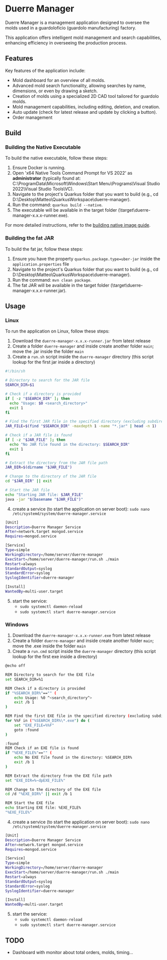 # Duerre Manager

Duerre Manager is a management application designed to oversee the molds used in a guardoloficio (guardolo manufacturing) factory.

This application offers intelligent mold management and search capabilities, enhancing efficiency in overseeing the production process.

## Features
Key features of the application include:
- Mold dashboard for an overview of all molds.
- Advanced mold search functionality, allowing searches by name, dimensions, or even by drawing a sketch.
- Creation of molds using a specialized 2D CAD tool tailored for guardolo molds.
- Mold management capabilities, including editing, deletion, and creation.
- Auto update (check for latest release and update by clicking a button).
- Order management

## Build

### Building the Native Executable
To build the native executable, follow these steps:

1. Ensure Docker is running.
2. Open 'x64 Native Tools Command Prompt for VS 2022' as **administrator** (typically found at: C:\ProgramData\Microsoft\Windows\Start Menu\Programs\Visual Studio 2022\Visual Studio Tools\VC).
3. Navigate to the project's Quarkus folder that you want to build (e.g., cd D:\Desktop\Matteo\QuarkusWorkspace\duerre-manager).
4. Run the command: `quarkus build --native`.
5. The executable will be available in the target folder (\target\duerre-manager-x.x.x-runner.exe).

For more detailed instructions, refer to the [building native image guide](https://quarkus.io/guides/building-native-image#producing-a-native-executable).

### Building the fat JAR
To build the fat jar, follow these steps:

1. Ensure you have the property `quarkus.package.type=uber-jar` inside the `application.properties` file
2. Navigate to the project's Quarkus folder that you want to build (e.g., cd D:\Desktop\Matteo\QuarkusWorkspace\duerre-manager).
3. Run the command: `mvn clean package`.
4. The fat JAR will be available in the target folder (\target\duerre-manager-x.x.x-runner.jar).


## Usage

### Linux
To run the application on Linux, follow these steps:

1. Download the `duerre-manager-x.x.x-runner.jar` from latest release
2. Create a folder `duerre-manager` and inside create another folder `main`; move the .jar inside the folder `main` 
3. Create a `run.sh` script inside the `duerre-manager` directory (this script lookup for the first jar inside a directory)
``` sh
#!/bin/sh

# Directory to search for the JAR file
SEARCH_DIR=$1

# Check if a directory is provided
if [ -z "$SEARCH_DIR" ]; then
  echo "Usage: $0 <search_directory>"
  exit 1
fi

# Find the first JAR file in the specified directory (excluding subdirectories)
JAR_FILE=$(find "$SEARCH_DIR" -maxdepth 1 -name "*.jar" | head -n 1)

# Check if a JAR file is found
if [ -z "$JAR_FILE" ]; then
  echo "No JAR file found in the directory: $SEARCH_DIR"
  exit 1
fi

# Extract the directory from the JAR file path
JAR_DIR=$(dirname "$JAR_FILE")

# Change to the directory of the JAR file
cd "$JAR_DIR" || exit

# Start the JAR file
echo "Starting JAR file: $JAR_FILE"
java -jar "$(basename "$JAR_FILE")"
```

4. create a service (to start the application on server boot): `sudo nano /etc/systemd/system/duerre-manager.service`

``` sh
[Unit]
Description=Duerre Manager Service
After=network.target mongod.service
Requires=mongod.service

[Service]
Type=simple
WorkingDirectory=/home/server/duerre-manager
ExecStart=/home/server/duerre-manager/run.sh ./main
Restart=always
StandardOutput=syslog
StandardError=syslog
SyslogIdentifier=duerre-manager

[Install]
WantedBy=multi-user.target
```

5. start the service:
    - `sudo systemctl daemon-reload`
    - `sudo systemctl start duerre-manager.service`


### Windows
1. Download the `duerre-manager-x.x.x-runner.exe` from latest release
2. Create a folder `duerre-manager` and inside create another folder `main`; move the .exe inside the folder `main` 
3. Create a `run.cmd` script inside the `duerre-manager` directory (this script lookup for the first exe inside a directory)

``` bash
@echo off

REM Directory to search for the EXE file
set SEARCH_DIR=%1

REM Check if a directory is provided
if "%SEARCH_DIR%"=="" (
    echo Usage: %0 ^<search_directory^>
    exit /b 1
)

REM Find the first EXE file in the specified directory (excluding subdirectories)
for %%F in ("%SEARCH_DIR%\*.exe") do (
    set "EXE_FILE=%%F"
    goto :found
)

:found
REM Check if an EXE file is found
if "%EXE_FILE%"=="" (
    echo No EXE file found in the directory: %SEARCH_DIR%
    exit /b 1
)

REM Extract the directory from the EXE file path
set "EXE_DIR=%~dpEXE_FILE%"

REM Change to the directory of the EXE file
cd /d "%EXE_DIR%" || exit /b 1

REM Start the EXE file
echo Starting EXE file: %EXE_FILE%
"%EXE_FILE%"

```

4. create a service (to start the application on server boot): `sudo nano /etc/systemd/system/duerre-manager.service`

``` sh
[Unit]
Description=Duerre Manager Service
After=network.target mongod.service
Requires=mongod.service

[Service]
Type=simple
WorkingDirectory=/home/server/duerre-manager
ExecStart=/home/server/duerre-manager/run.sh ./main
Restart=always
StandardOutput=syslog
StandardError=syslog
SyslogIdentifier=duerre-manager

[Install]
WantedBy=multi-user.target
```

5. start the service:
    - `sudo systemctl daemon-reload`
    - `sudo systemctl start duerre-manager.service`

## TODO
- Dashboard with monitor about total orders, molds, timing...
